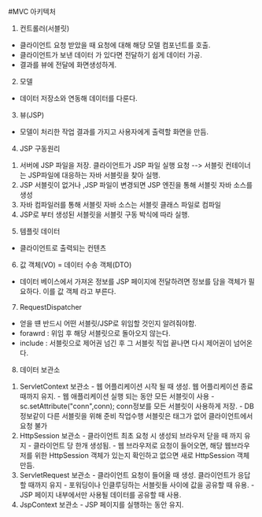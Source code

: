 #MVC 아키텍처
1. 컨트롤러(서블릿)
  - 클라이언트 요청 받았을 때 요청에 대해 해당 모델 컴포넌트를 호출.
  - 클라이언트가 보낸 데이터 가 있다면 전달하기 쉽게 데이터 가공.
  - 결과를 뷰에 전달에 화면생성하게. 
  
2. 모델
  - 데이터 저장소와 연동해 데이터를 다룬다. 
  
3. 뷰(JSP)
  - 모델이 처리한 작업 결과를 가지고 사용자에게 출력할 화면을 만듬. 

4. JSP 구동원리
  1) 서버에 JSP 파일을 저장. 클라이언트가 JSP 파일 실행 요청 --> 서블릿 컨테이너는 JSP파일에 대응하는 자바 서블릿을 찾아 실행.
  2) JSP 서블릿이 없거나  ,JSP 파일이 변경되면 JSP 엔진을 통해 서블릿 자바 소스를 생성
  3) 자바 컴파일러를 통해 서블릿 자바 소스는 서블릿 클래스 파일로 컴파일
  4) JSP로 부터 생성된 서블릿을 서블릿 구동 박식에 따라 실행.
  
5. 템플릿 데이터
  - 클라이언트로 출력되는 컨텐츠
  
6. 값 객체(VO) = 데이터 수송 객체(DTO)
  - 데이터 베이스에서 가져온 정보를 JSP 페이지에 전달하려면 정보를 담을 객체가 필요하다. 이를 값 객체 라고 부른다. 
  
7. RequestDispatcher
  - 얻을 떈 반드시 어떤 서블릿/JSP로 위임할 것인지 알려줘야함.
  - forawrd : 위임 후 해당 서블릿으로 돌아오지 않는다.
  - include : 서블릿으로 제어권 넘긴 후 그 서블릿 직업 끝나면 다시 제어권이 넘어온다. 
  
8. 데이터 보관소
  1) ServletContext 보관소
    - 웹 어플리케이션 시작 될 때 생성. 웹 어플리케이션 종료때까지 유지. 
    - 웹 애플리케이션 실행 되는 동안 모든 서블릿이 사용
    - sc.setAttribute("conn",conn);  conn정보를 모든 서블릿이 사용하게 저장.
    - DB 정보같이 다른 서블릿을 위해 준비 작업수행 서블릿은 <servlet-mapping> 태그가 없어 클라이언트에서 요청 불가
  2) HttpSession 보관소
    - 클라이언트 최초 요청 시 생성되 브라우저 닫을 때 까지 유지
    - 클라이언트 당 한개 생성됨. 
    - 웹 브라우저로 요청이 들어오면, 해당 웹브라우저를 위한 HttpSession 객체가 있는지 확인하고 없으면 새로 HttpSession 객체 만듬.
  3) ServletRequest 보관소
    - 클라이언트 요청이 들어올 때 생성. 클라이언트가 응답할 때까지 유지
    - 포워딩이나 인클루딩하는 서블릿들 사이에 값을 공유할 때 유용.
    - JSP 페이지 내부에서만 사용될 데이터를 공유할 때 사용.
  4) JspContext 보관소
    - JSP 페이지를 실행하는 동안 유지. 